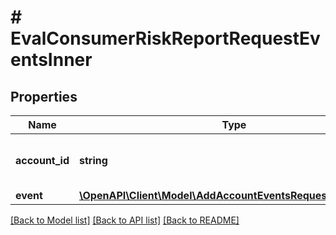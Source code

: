 # # EvalConsumerRiskReportRequestEventsInner

## Properties

Name | Type | Description | Notes
------------ | ------------- | ------------- | -------------
**account_id** | **string** | The id of the account that event belongs to |
**event** | [**\OpenAPI\Client\Model\AddAccountEventsRequestEventsInner**](AddAccountEventsRequestEventsInner.md) |  |

[[Back to Model list]](../../README.md#models) [[Back to API list]](../../README.md#endpoints) [[Back to README]](../../README.md)
